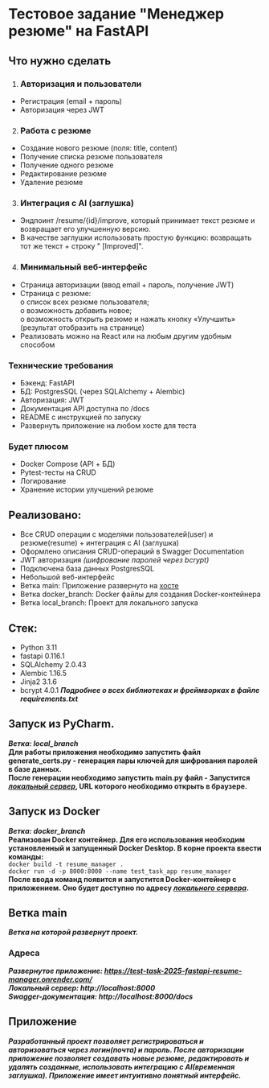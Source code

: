 # Тестовое задание "Менеджер резюме" на FastAPI

## Что нужно сделать
1. ### Авторизация и пользователи

- Регистрация (email + пароль)
- Авторизация через JWT  

2. ### Работа с резюме

- Создание нового резюме (поля: title, content)
- Получение списка резюме пользователя
- Получение одного резюме
- Редактирование резюме
- Удаление резюме

3. ### Интеграция с AI (заглушка)

- Эндпоинт /resume/{id}/improve, который принимает текст резюме и возвращает его улучшенную
версию.
- В качестве заглушки использовать простую функцию: возвращать тот же текст + строку " [Improved]".

4. ### Минимальный веб-интерфейс

- Страница авторизации (ввод email + пароль, получение JWT)
- Страница с резюме:  
o список всех резюме пользователя;  
o возможность добавить новое;  
o возможность открыть резюме и нажать кнопку «Улучшить» (результат отобразить на странице)  
- Реализовать можно на React или на любым другим удобным способом

### Технические требования
- Бэкенд: FastAPI
- БД: PostgresSQL (через SQLAlchemy + Alembic)
- Авторизация: JWT
- Документация API доступна по /docs
- README с инструкцией по запуску
- Развернуть приложение на любом хосте для теста

### Будет плюсом
- Docker Compose (API + БД)
- Pytest-тесты на CRUD
- Логирование
- Хранение истории улучшений резюме

## Реализовано:
- Все CRUD операции с моделями пользователей(user) и резюме(resume) + интеграция с AI (заглушка)
- Оформлено описания CRUD-операций в Swagger Documentation
- JWT авторизация *(шифрование паролей через bcrypt)*
- Подключена база данных PostgresSQL
- Небольшой веб-интерфейс
- Ветка main: Приложение развернуто на [хосте](https://test-task-2025-fastapi-resume-manager.onrender.com/) 
- Ветка docker_branch: Docker файлы для создания Docker-контейнера
- Ветка local_branch: Проект для локального запуска


## Стек:
- Python 3.11
- fastapi 0.116.1
- SQLAlchemy 2.0.43
- Alembic 1.16.5
- Jinja2 3.1.6
- bcrypt 4.0.1
***Подробнее о всех библиотеках и фреймворках в файле requirements.txt***

## Запуск из PyCharm.
***Ветка: local_branch***  
**Для работы приложения необходимо запустить файл generate_certs.py - генерация пары ключей для шифрования паролей в базе данных.**  
**После генерации необходимо запустить main.py файл - Запустится *[локальный сервер](http://localhost:8000)*, URL которого необходимо открыть в браузере.**

## Запуск из Docker
***Ветка: docker_branch***  
**Реализован Docker контейнер. Для его использования необходим установленный и запущенный Docker Desktop. В корне проекта ввести команды:**  
```docker build -t resume_manager .```  
```docker run -d -p 8000:8000 --name test_task_app resume_manager```  
**После ввода команд появится и запустится Docker-контейнер с приложением. Оно будет доступно по адресу *[локального сервера](http://localhost:8000)*.**  

## Ветка main
***Ветка на которой развернут проект.***


### Адреса
***Развернутое приложение: https://test-task-2025-fastapi-resume-manager.onrender.com/***  
***Локальный сервер: http://localhost:8000***  
***Swagger-документация: http://localhost:8000/docs***

## Приложение
***Разработанный проект позволяет регистрироваться и авторизоваться через логин(почта) и пароль. После авторизации приложение позволяет создавать новые резюме, редактировать и удалять созданные, использовать интеграцию с AI(временная заглушка). Приложение имеет интуитивно понятный интерфейс.***